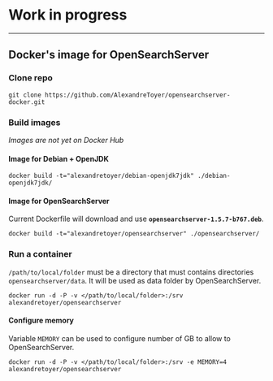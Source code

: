 # Work in progress
---


## Docker's image for OpenSearchServer

### Clone repo

    git clone https://github.com/AlexandreToyer/opensearchserver-docker.git

### Build images

_Images are not yet on Docker Hub_

#### Image for Debian + OpenJDK

    docker build -t="alexandretoyer/debian-openjdk7jdk" ./debian-openjdk7jdk/

#### Image for OpenSearchServer

Current Dockerfile will download and use **`opensearchserver-1.5.7-b767.deb`**.

    docker build -t="alexandretoyer/opensearchserver" ./opensearchserver/

### Run a container

`/path/to/local/folder` must be a directory that must contains directories `opensearchserver/data`. It will be used as data folder by OpenSearchServer.

    docker run -d -P -v </path/to/local/folder>:/srv alexandretoyer/opensearchserver

#### Configure memory

Variable `MEMORY` can be used to configure number of GB to allow to OpenSearchServer.

    docker run -d -P -v </path/to/local/folder>:/srv -e MEMORY=4 alexandretoyer/opensearchserver